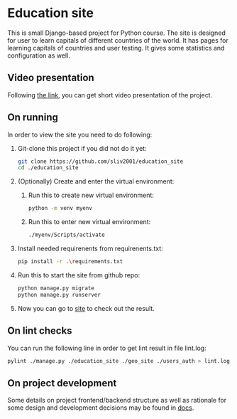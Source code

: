 # Education site

This is small Django-based project for Python course. The site is designed for user to learn capitals of different countries of the world. It has pages for learning capitals of countries and user testing. It gives some statistics and configuration as well.

## Video presentation

Following [the link](https://disk.yandex.ru/i/WDJFTTRkF2M5fQ), you can get short video presentation of the project.

## On running

In order to view the site you need to do following:

1. Git-clone this project if you did not do it yet:

    ```bash
    git clone https://github.com/sliv2001/education_site
    cd ./education_site
    ```

1. (Optionally) Create and enter the virtual environment:
    1. Run this to create new virtual environment:

        ```bash
        python -m venv myenv
        ```

    1. Run this to enter new virtual environment:

        ```bash
        ./myenv/Scripts/activate
        ```

1. Install needed requirenents from requirenents.txt:

    ```bash
    pip install -r .\requirements.txt
    ```

1. Run this to start the site from github repo:

    ```bash
    python manage.py migrate
    python manage.py runserver
    ```

1. Now you can go to [site](127.0.0.1:8000) to check out the result.

## On lint checks

You can run the following line in order to get lint result in file lint.log:

```bash
pylint ./manage.py ./education_site ./geo_site ./users_auth > lint.log
```

## On project development

Some details on project frontend/backend structure as well as rationale for some design and development decisions may be found in [docs](./doc/README.md).
